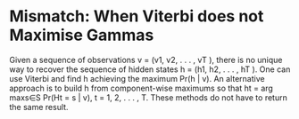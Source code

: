 # Mismatch: When Viterbi does not Maximise Gammas

Given a sequence of observations v = (v1, v2, . . . , vT ), there is no unique way to recover the sequence of hidden states h = (h1, h2, . . . , hT ).
One can use Viterbi and find h achieving the maximum Pr(h | v). An alternative approach is to build h from component-wise maximums so that ht = arg maxs∈S Pr(Ht = s | v), t = 1, 2, . . . , T.
These methods do not have to return the same result.
